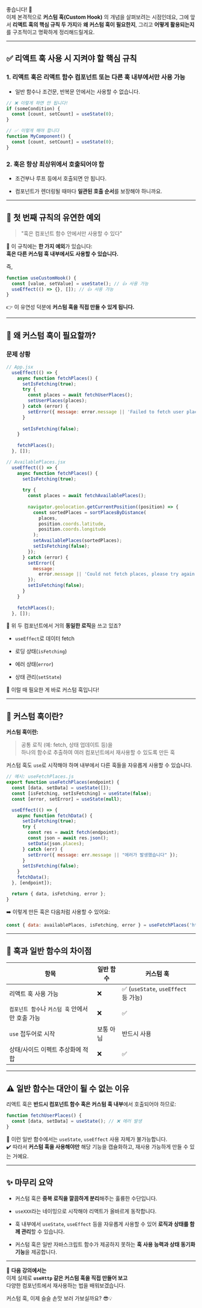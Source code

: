 좋습니다! 🎯  
이제 본격적으로 **커스텀 훅(Custom Hook)** 의 개념을 살펴보려는 시점인데요, 그에 앞서 **리액트 훅의 핵심 규칙 두 가지**와 **왜 커스텀 훅이 필요한지**, 그리고 **어떻게 활용되는지**를 구조적이고 명확하게 정리해드릴게요.

---

## ✅ 리액트 훅 사용 시 지켜야 할 핵심 규칙

### 1. **리액트 훅은 리액트 함수 컴포넌트 또는 다른 훅 내부에서만 사용 가능**

- 일반 함수나 조건문, 반복문 안에서는 사용할 수 없습니다.
    

```jsx
// ❌ 이렇게 하면 안 됩니다!
if (someCondition) {
  const [count, setCount] = useState(0);
}

// ✅ 이렇게 해야 합니다
function MyComponent() {
  const [count, setCount] = useState(0);
}
```

### 2. **훅은 항상 최상위에서 호출되어야 함**

- 조건부나 루프 등에서 호출되면 안 됩니다.
    
- 컴포넌트가 렌더링될 때마다 **일관된 호출 순서**를 보장해야 하니까요.
    

---

## 🔁 첫 번째 규칙의 유연한 예외

> "훅은 컴포넌트 함수 안에서만 사용할 수 있다"

🧩 이 규칙에는 **한 가지 예외**가 있습니다:  
**훅은 다른 커스텀 훅 내부에서도 사용할 수 있습니다.**

즉,

```js
function useCustomHook() {
  const [value, setValue] = useState(); // 👍 사용 가능
  useEffect(() => {}, []); // 👍 사용 가능
}
```

👉 이 유연성 덕분에 **커스텀 훅을 직접 만들 수 있게 됩니다.**

---

## 🤔 왜 커스텀 훅이 필요할까?

### 문제 상황

```jsx
// App.jsx
  useEffect(() => {
    async function fetchPlaces() {
      setIsFetching(true);
      try {
        const places = await fetchUserPlaces();
        setUserPlaces(places);
      } catch (error) {
        setError({ message: error.message || 'Failed to fetch user places.' });
      }
  
      setIsFetching(false);
    }
  
    fetchPlaces();
  }, []);
```

```jsx
// AvailablePlaces.jsx
  useEffect(() => {
    async function fetchPlaces() {
      setIsFetching(true);
  
      try {
        const places = await fetchAvailablePlaces();
  
        navigator.geolocation.getCurrentPosition((position) => {
          const sortedPlaces = sortPlacesByDistance(
            places,
            position.coords.latitude,
            position.coords.longitude
          );
          setAvailablePlaces(sortedPlaces);
          setIsFetching(false);
        });
      } catch (error) {
        setError({
          message:
            error.message || 'Could not fetch places, please try again later.',
        });
        setIsFetching(false);
      }
    }
  
    fetchPlaces();
  }, []);
````
📌 위 두 컴포넌트에서 거의 **동일한 로직**을 쓰고 있죠?

- `useEffect`로 데이터 fetch
    
- 로딩 상태(`isFetching`)
    
- 에러 상태(`error`)
    
- 상태 관리(`setState`)
    

🧩 이럴 때 필요한 게 바로 커스텀 훅입니다!

---

## 🎯 커스텀 훅이란?

**커스텀 훅이란:**

> 공통 로직 (예: fetch, 상태 업데이트 등)을  
> 하나의 함수로 추출하여 여러 컴포넌트에서 재사용할 수 있도록 만든 훅

커스텀 훅도 `use`로 시작해야 하며 내부에서 다른 훅들을 자유롭게 사용할 수 있습니다.

```js
// 예시: useFetchPlaces.js
export function useFetchPlaces(endpoint) {
  const [data, setData] = useState([]);
  const [isFetching, setIsFetching] = useState(false);
  const [error, setError] = useState(null);

  useEffect(() => {
    async function fetchData() {
      setIsFetching(true);
      try {
        const res = await fetch(endpoint);
        const json = await res.json();
        setData(json.places);
      } catch (err) {
        setError({ message: err.message || "에러가 발생했습니다" });
      }
      setIsFetching(false);
    }
    fetchData();
  }, [endpoint]);

  return { data, isFetching, error };
}
```

➡️ 이렇게 만든 훅은 다음처럼 사용할 수 있어요:

```js
const { data: availablePlaces, isFetching, error } = useFetchPlaces('http://localhost:3000/places');
```

---

## 📎 훅과 일반 함수의 차이점

|항목|일반 함수|커스텀 훅|
|---|---|---|
|리액트 훅 사용 가능|❌|✅ (`useState`, `useEffect` 등 가능)|
|`컴포넌트 함수`나 `커스텀 훅` 안에서만 호출 가능|❌|✅|
|`use` 접두어로 시작|보통 아님|반드시 사용|
|상태/사이드 이펙트 추상화에 적합|❌|✅|

---

## ⚠️ 일반 함수는 대안이 될 수 없는 이유

리액트 훅은 **반드시 컴포넌트 함수 혹은 커스텀 훅 내부**에서 호출되어야 하므로:

```js
function fetchUserPlaces() {
  const [data, setData] = useState(); // ❌ 에러 발생
}
```

📛 이런 일반 함수에서는 `useState`, `useEffect` 사용 자체가 불가능합니다.  
✔️ 따라서 **커스텀 훅을 사용해야만** 해당 기능을 캡슐화하고, 재사용 가능하게 만들 수 있는 거예요.

---

## ✨ 마무리 요약

- 커스텀 훅은 **중복 로직을 깔끔하게 분리**해주는 훌륭한 수단입니다.
    
- `useXXX`라는 네이밍으로 시작해야 리액트가 올바르게 동작합니다.
    
- 훅 내부에서 `useState`, `useEffect` 등을 자유롭게 사용할 수 있어 **로직과 상태를 함께 관리**할 수 있습니다.
    
- 커스텀 훅은 일반 자바스크립트 함수가 제공하지 못하는 **훅 사용 능력과 상태 동기화 기능**을 제공합니다.
    

---

🚀 **다음 강의에서는**  
이제 실제로 **`useHttp` 같은 커스텀 훅을 직접 만들어 보고**  
다양한 컴포넌트에서 재사용하는 법을 배워보겠습니다.

커스텀 훅, 이제 슬슬 손맛 보러 가보실까요? 😎💡